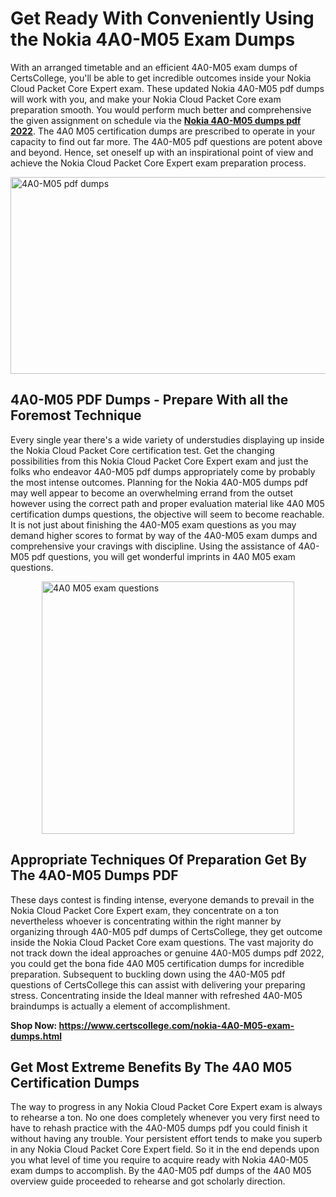 <h1><strong>Get Ready With Conveniently Using the Nokia 4A0-M05 Exam Dumps&nbsp;</strong></h1>
<p><span style="font-weight: 400;">With an arranged timetable and an efficient  4A0-M05 exam dumps of CertsCollege, you'll be able to get incredible outcomes inside your Nokia Cloud Packet Core Expert exam. These updated Nokia 4A0-M05 pdf dumps will work with you, and make your Nokia Cloud Packet Core exam preparation smooth. You would perform much better and comprehensive the given assignment on schedule via the <strong><a href="https://www.certscollege.com/nokia-4A0-M05-exam-dumps.html">Nokia 4A0-M05 dumps pdf 2022</a></strong>. The 4A0 M05 certification dumps are prescribed to operate in your capacity to find out far more. The  4A0-M05 pdf questions are potent above and beyond. Hence, set oneself up with an inspirational point of view and achieve the Nokia Cloud Packet Core Expert exam preparation process.&nbsp;</span></p>
<p><span style="font-weight: 400;"><img style="display: block; margin-left: auto; margin-right: auto;" src="https://i.ibb.co/CPDK3ps/Yellow-and-Blue-Initiative-Blog-Banner.png" alt="4A0-M05 pdf dumps" width="559" height="315" /></span></p>
<h2><strong>4A0-M05 PDF Dumps - Prepare With all the Foremost Technique</strong></h2>
<p><span style="font-weight: 400;">Every single year there's a wide variety of understudies displaying up inside the Nokia Cloud Packet Core certification test. Get the changing possibilities from this Nokia Cloud Packet Core Expert exam and just the folks who endeavor 4A0-M05 pdf dumps appropriately come by probably the most intense outcomes. Planning for the Nokia 4A0-M05 dumps pdf may well appear to become an overwhelming errand from the outset however using the correct path and proper evaluation material like 4A0 M05 certification dumps questions, the objective will seem to become reachable. It is not just about finishing the 4A0-M05 exam questions as you may demand higher scores to format by way of the 4A0-M05 exam dumps and comprehensive your cravings with discipline. Using the assistance of 4A0-M05 pdf questions, you will get wonderful imprints in 4A0 M05 exam questions.</span></p>
<p><span style="font-weight: 400;"><a href="https://tinyurl.com/yy95odv5"><img style="display: block; margin-left: auto; margin-right: auto;" src="https://i.ibb.co/9tMrhdY/Teacher-Appreciation-Invitation.png" alt="4A0 M05 exam questions " width="404" height="404" /></a></span></p>
<h2><strong>Appropriate Techniques Of Preparation Get By The 4A0-M05 Dumps PDF</strong></h2>
<p><span style="font-weight: 400;">These days contest is finding intense, everyone demands to prevail in the Nokia Cloud Packet Core Expert exam, they concentrate on a ton nevertheless whoever is concentrating within the right manner by organizing through 4A0-M05 pdf dumps of CertsCollege, they get outcome inside the Nokia Cloud Packet Core exam questions. The vast majority do not track down the ideal approaches or genuine 4A0-M05 dumps pdf 2022, you could get the bona fide 4A0 M05 certification dumps for incredible preparation. Subsequent to buckling down using the  4A0-M05 pdf questions of CertsCollege this can assist with delivering your preparing stress. Concentrating inside the Ideal manner with refreshed 4A0-M05 braindumps is actually a element of accomplishment.</span></p>
<p><span style="font-weight: 400;"><strong>Shop Now: <a href="https://www.certscollege.com/nokia-4A0-M05-exam-dumps.html">https://www.certscollege.com/nokia-4A0-M05-exam-dumps.html</a></strong></span></p>
<h2><strong>Get Most Extreme Benefits By The 4A0 M05 Certification Dumps</strong></h2>
<p><span style="font-weight: 400;">The way to progress in any Nokia Cloud Packet Core Expert exam is always to rehearse a ton. No one does completely whenever you very first need to have to rehash practice with the 4A0-M05 dumps pdf you could finish it without having any trouble. Your persistent effort tends to make you superb in any Nokia Cloud Packet Core Expert field. So it in the end depends upon you what level of time you require to acquire ready with Nokia 4A0-M05 exam dumps to accomplish. By the 4A0-M05 pdf dumps of the 4A0 M05 overview guide proceeded to rehearse and got scholarly direction.</span></p>
